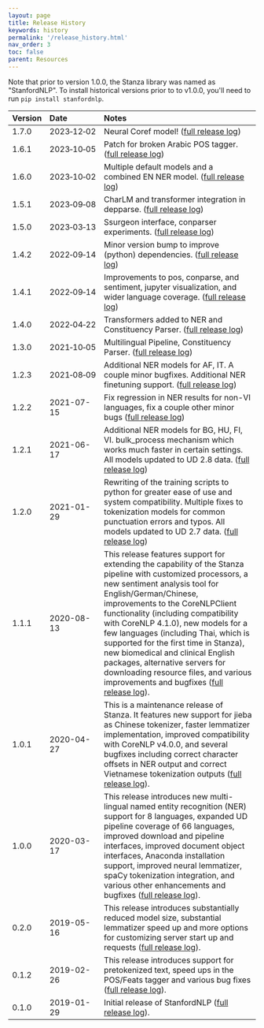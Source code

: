 ```yaml
---
layout: page
title: Release History
keywords: history
permalink: '/release_history.html'
nav_order: 3
toc: false
parent: Resources
---
```


Note that prior to version 1.0.0, the Stanza library was named as "StanfordNLP". To install historical versions prior to to v1.0.0, you'll need to run `pip install stanfordnlp`.

| Version | Date&nbsp;&nbsp;&nbsp;&nbsp;&nbsp;&nbsp;&nbsp;&nbsp;&nbsp;&nbsp; | Notes |
| :--- | :----------------------------------- | :--- |
| 1.7.0 | 2023&#8209;12&#8209;02 | Neural Coref model! ([full release log](https://github.com/stanfordnlp/stanza/releases/tag/v1.7.0)) |
| 1.6.1 | 2023&#8209;10&#8209;05 | Patch for broken Arabic POS tagger. ([full release log](https://github.com/stanfordnlp/stanza/releases/tag/v1.6.1)) |
| 1.6.0 | 2023&#8209;10&#8209;02 | Multiple default models and a combined EN NER model. ([full release log](https://github.com/stanfordnlp/stanza/releases/tag/v1.6.0)) |
| 1.5.1 | 2023&#8209;09&#8209;08 | CharLM and transformer integration in depparse. ([full release log](https://github.com/stanfordnlp/stanza/releases/tag/v1.5.1)) |
| 1.5.0 | 2023&#8209;03&#8209;13 | Ssurgeon interface, conparser experiments. ([full release log](https://github.com/stanfordnlp/stanza/releases/tag/v1.5.0)) |
| 1.4.2 | 2022&#8209;09&#8209;14 | Minor version bump to improve (python) dependencies. ([full release log](https://github.com/stanfordnlp/stanza/releases/tag/v1.4.2)) |
| 1.4.1 | 2022&#8209;09&#8209;14 | Improvements to pos, conparse, and sentiment, jupyter visualization, and wider language coverage. ([full release log](https://github.com/stanfordnlp/stanza/releases/tag/v1.4.1)) |
| 1.4.0 | 2022&#8209;04&#8209;22 | Transformers added to NER and Constituency Parser. ([full release log](https://github.com/stanfordnlp/stanza/releases/tag/v1.4.0)) |
| 1.3.0 | 2021&#8209;10&#8209;05 | Multilingual Pipeline, Constituency Parser. ([full release log](https://github.com/stanfordnlp/stanza/releases/tag/v1.3.0)) |
| 1.2.3 | 2021&#8209;08&#8209;09 | Additional NER models for AF, IT.  A couple minor bugfixes.  Additional NER finetuning support. ([full release log](https://github.com/stanfordnlp/stanza/releases/tag/v1.2.3)) |
| 1.2.2 | 2021-07-15 | Fix regression in NER results for non-VI languages, fix a couple other minor bugs ([full release log](https://github.com/stanfordnlp/stanza/releases/tag/v1.2.2)) |
| 1.2.1 | 2021-06-17 | Additional NER models for BG, HU, FI, VI.  bulk_process mechanism which works much faster in certain settings.  All models updated to UD 2.8 data. ([full release log](https://github.com/stanfordnlp/stanza/releases/tag/v1.2.1)) |
| 1.2.0 | 2021-01-29 | Rewriting of the training scripts to python for greater ease of use and system compatibility.  Multiple fixes to tokenization models for common punctuation errors and typos.  All models updated to UD 2.7 data. ([full release log](https://github.com/stanfordnlp/stanza/releases/tag/v1.2.0))|
| 1.1.1 | 2020-08-13 | This release features support for extending the capability of the Stanza pipeline with customized processors, a new sentiment analysis tool for English/German/Chinese, improvements to the CoreNLPClient functionality (including compatibility with CoreNLP 4.1.0), new models for a few languages (including Thai, which is supported for the first time in Stanza), new biomedical and clinical English packages, alternative servers for downloading resource files, and various improvements and bugfixes ([full release log](https://github.com/stanfordnlp/stanza/releases/tag/v1.1.1)). |
| 1.0.1 | 2020-04-27 | This is a maintenance release of Stanza. It features new support for jieba as Chinese tokenizer, faster lemmatizer implementation, improved compatibility with CoreNLP v4.0.0, and several bugfixes including correct character offsets in NER output and correct Vietnamese tokenization outputs ([full release log](https://github.com/stanfordnlp/stanza/releases/tag/v1.0.1)). |
| 1.0.0 | 2020-03-17 | This release introduces new multi-lingual named entity recognition (NER) support for 8 languages, expanded UD pipeline coverage of 66 languages, improved download and pipeline interfaces, improved document object interfaces, Anaconda installation support, improved neural lemmatizer, spaCy tokenization integration, and various other enhancements and bugfixes ([full release log](https://github.com/stanfordnlp/stanza/releases/tag/v1.0.0)). |
| 0.2.0 | 2019-05-16 | This release introduces substantially reduced model size, substantial lemmatizer speed up and more options for customizing server start up and requests ([full release log](https://github.com/stanfordnlp/stanza/releases/tag/v0.2.0)). |
| 0.1.2 | 2019-02-26 | This release introduces support for pretokenized text, speed ups in the POS/Feats tagger and various bug fixes ([full release log](https://github.com/stanfordnlp/stanza/releases/tag/v0.1.2)). |
| 0.1.0 | 2019-01-29 | Initial release of StanfordNLP ([full release log](https://github.com/stanfordnlp/stanza/releases/tag/v0.1.0)). |
